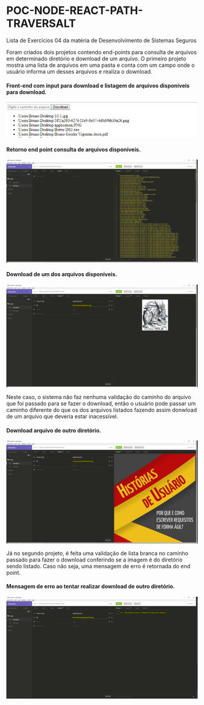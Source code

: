 # POC-NODE-REACT-PATH-TRAVERSALT
Lista de Exercícios 04 da matéria de Desenvolvimento de Sistemas Seguros

Foram criados dois projetos contendo end-points para consulta de arquivos em determinado diretório e download de um arquivo.
O primeiro projeto mostra uma lista de arquivos em uma pasta e conta com um campo onde o usuário informa um desses arquivos e realiza o download.

#### Front-end com input para download e listagem de arquivos disponíveis para download.
![](https://github.com/GustavoWestarb/POC-NODE-REACT-PATH-TRAVERSALT/blob/master/images/files.PNG)
#### Retorno end point consulta de arquivos disponíveis.
![](https://github.com/GustavoWestarb/POC-NODE-REACT-PATH-TRAVERSALT/blob/master/images/consultafiles.PNG)
#### Download de um dos arquivos disponíveis.
![](https://github.com/GustavoWestarb/POC-NODE-REACT-PATH-TRAVERSALT/blob/master/images/downloadCorreto.PNG)

Neste caso, o sistema não faz nenhuma validação do caminho do arquivo que foi passado para se fazer o download, então o usuário pode passar um caminho diferente do que os dos arquivos listados fazendo assim donwload de um arquivo que deveria estar inacessível.

#### Download arquivo de outro diretório.
![](https://github.com/GustavoWestarb/POC-NODE-REACT-PATH-TRAVERSALT/blob/master/images/downloadErrado.PNG)


Já no segundo projeto, é feita uma validação de lista branca no caminho passado para fazer o download conferindo se a imagem é do diretório sendo listado. Caso não seja, uma mensagem de erro é retornada do end point.
#### Mensagem de erro ao tentar realizar download de outro diretório.
![](https://github.com/GustavoWestarb/POC-NODE-REACT-PATH-TRAVERSALT/blob/master/images/fileMessage.PNG)
